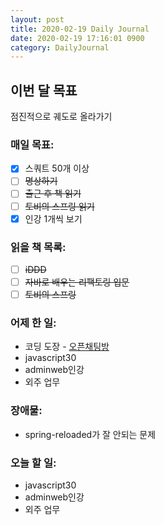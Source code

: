 ```yaml
---
layout: post
title: 2020-02-19 Daily Journal
date: 2020-02-19 17:16:01 0900
category: DailyJournal
---
```


## 이번 달 목표
점진적으로 궤도로 올라가기

### 매일 목표:
- [x] 스쿼트 50개 이상
- [ ] ~~명상하기~~
- [ ] ~~출근 후 책 읽기~~
- [ ] ~~토비의 스프링 읽기~~
- [x] 인강 1개씩 보기

### 읽을 책 목록:
- [ ] ~~iDDD~~
- [ ] ~~자바로 배우는 리팩토링 입문~~
- [ ] ~~토비의 스프링~~

### 어제 한 일:
* 코딩 도장 - [오픈채팅방](https://programmers.co.kr/learn/courses/30/lessons/42888)
* javascript30
* adminweb인강
* 외주 업무

### 장애물:
* spring-reloaded가 잘 안되는 문제

### 오늘 할 일:
* javascript30
* adminweb인강
* 외주 업무